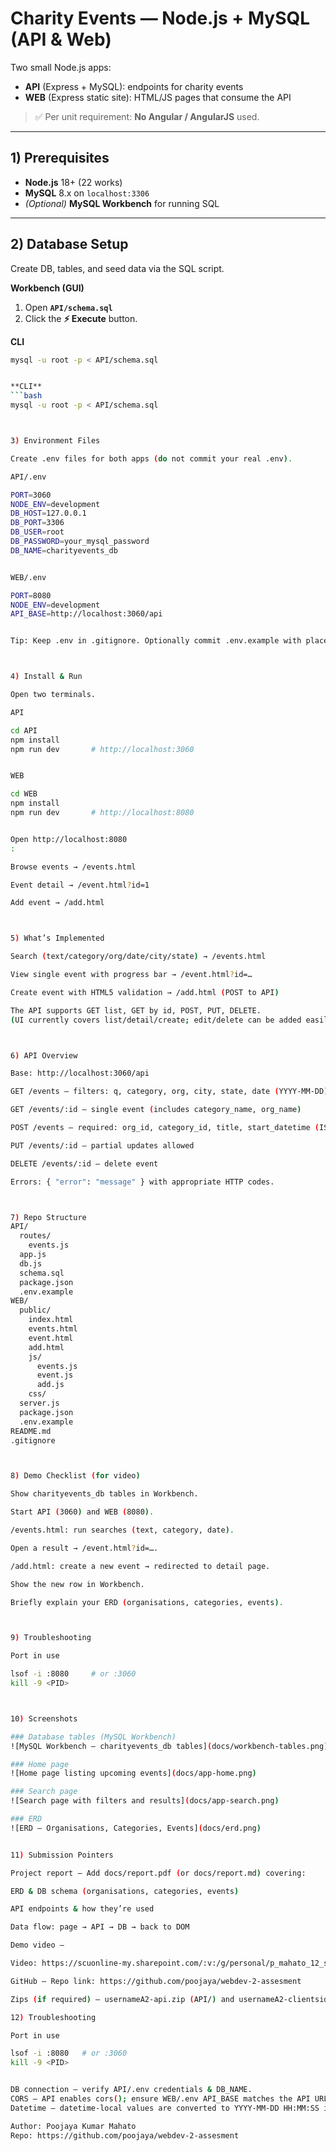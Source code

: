 # Charity Events — Node.js + MySQL (API & Web)

Two small Node.js apps:

- **API** (Express + MySQL): endpoints for charity events  
- **WEB** (Express static site): HTML/JS pages that consume the API

> ✅ Per unit requirement: **No Angular / AngularJS** used.

---

## 1) Prerequisites

- **Node.js** 18+ (22 works)
- **MySQL** 8.x on `localhost:3306`
- *(Optional)* **MySQL Workbench** for running SQL

---

## 2) Database Setup

Create DB, tables, and seed data via the SQL script.

**Workbench (GUI)**  
1) Open **`API/schema.sql`**  
2) Click the **⚡ Execute** button.

**CLI**
```bash
mysql -u root -p < API/schema.sql


**CLI**
```bash
mysql -u root -p < API/schema.sql



3) Environment Files

Create .env files for both apps (do not commit your real .env).

API/.env

PORT=3060
NODE_ENV=development
DB_HOST=127.0.0.1
DB_PORT=3306
DB_USER=root
DB_PASSWORD=your_mysql_password
DB_NAME=charityevents_db


WEB/.env

PORT=8080
NODE_ENV=development
API_BASE=http://localhost:3060/api


Tip: Keep .env in .gitignore. Optionally commit .env.example with placeholders.



4) Install & Run

Open two terminals.

API

cd API
npm install
npm run dev       # http://localhost:3060


WEB

cd WEB
npm install
npm run dev       # http://localhost:8080


Open http://localhost:8080
:

Browse events → /events.html

Event detail → /event.html?id=1

Add event → /add.html



5) What’s Implemented

Search (text/category/org/date/city/state) → /events.html

View single event with progress bar → /event.html?id=…

Create event with HTML5 validation → /add.html (POST to API)

The API supports GET list, GET by id, POST, PUT, DELETE.
(UI currently covers list/detail/create; edit/delete can be added easily.)



6) API Overview

Base: http://localhost:3060/api

GET /events — filters: q, category, org, city, state, date (YYYY-MM-DD), after (ISO)

GET /events/:id — single event (includes category_name, org_name)

POST /events — required: org_id, category_id, title, start_datetime (ISO)

PUT /events/:id — partial updates allowed

DELETE /events/:id — delete event

Errors: { "error": "message" } with appropriate HTTP codes.



7) Repo Structure
API/
  routes/
    events.js
  app.js
  db.js
  schema.sql
  package.json
  .env.example
WEB/
  public/
    index.html
    events.html
    event.html
    add.html
    js/
      events.js
      event.js
      add.js
    css/
  server.js
  package.json
  .env.example
README.md
.gitignore



8) Demo Checklist (for video)

Show charityevents_db tables in Workbench.

Start API (3060) and WEB (8080).

/events.html: run searches (text, category, date).

Open a result → /event.html?id=….

/add.html: create a new event → redirected to detail page.

Show the new row in Workbench.

Briefly explain your ERD (organisations, categories, events).



9) Troubleshooting

Port in use

lsof -i :8080     # or :3060
kill -9 <PID>



10) Screenshots

### Database tables (MySQL Workbench)
![MySQL Workbench — charityevents_db tables](docs/workbench-tables.png)

### Home page
![Home page listing upcoming events](docs/app-home.png)

### Search page
![Search page with filters and results](docs/app-search.png)

### ERD
![ERD — Organisations, Categories, Events](docs/erd.png)


11) Submission Pointers

Project report — Add docs/report.pdf (or docs/report.md) covering:

ERD & DB schema (organisations, categories, events)

API endpoints & how they’re used

Data flow: page → API → DB → back to DOM

Demo video —

Video: https://scuonline-my.sharepoint.com/:v:/g/personal/p_mahato_12_student_scu_edu_au/EXoa2YJGz4NEl4fXvcCPzrAB13giTONorDR9UeC_7p5Ajw?nav=eyJyZWZlcnJhbEluZm8iOnsicmVmZXJyYWxBcHAiOiJPbmVEcml2ZUZvckJ1c2luZXNzIiwicmVmZXJyYWxBcHBQbGF0Zm9ybSI6IldlYiIsInJlZmVycmFsTW9kZSI6InZpZXciLCJyZWZlcnJhbFZpZXciOiJNeUZpbGVzTGlua0NvcHkifX0&e=Am9kiV

GitHub — Repo link: https://github.com/poojaya/webdev-2-assesment

Zips (if required) — usernameA2-api.zip (API/) and usernameA2-clientside.zip (WEB/).

12) Troubleshooting

Port in use

lsof -i :8080   # or :3060
kill -9 <PID>


DB connection — verify API/.env credentials & DB_NAME.
CORS — API enables cors(); ensure WEB/.env API_BASE matches the API URL.
Datetime — datetime-local values are converted to YYYY-MM-DD HH:MM:SS in add.js.

Author: Poojaya Kumar Mahato
Repo: https://github.com/poojaya/webdev-2-assesment